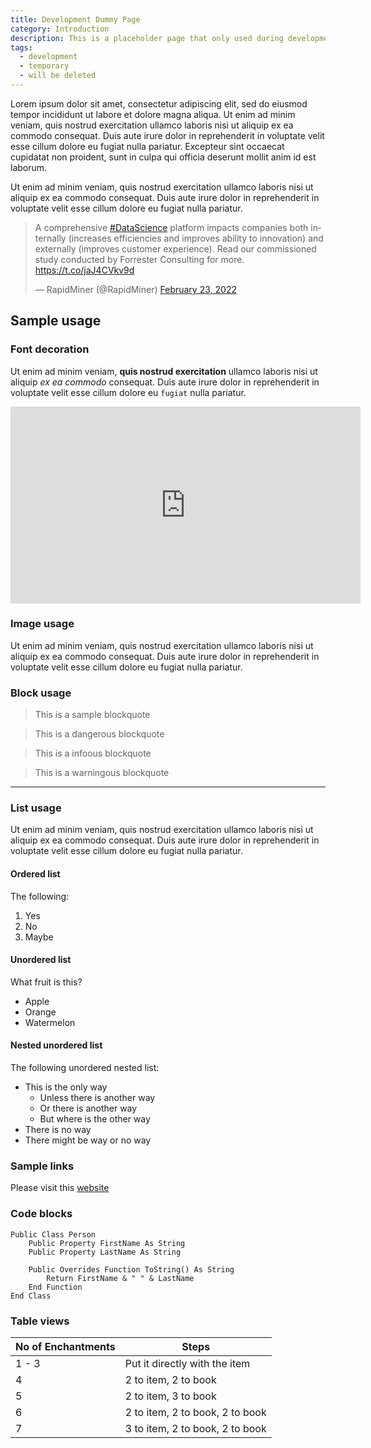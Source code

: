 ```yaml
---
title: Development Dummy Page
category: Introduction
description: This is a placeholder page that only used during development to test out and experiment things quickly. It will be removed when the project is completed.
tags:
  - development
  - temporary
  - will be deleted
---
```


Lorem ipsum dolor sit amet, consectetur adipiscing elit, sed do eiusmod tempor incididunt ut labore et dolore magna aliqua. Ut enim ad minim veniam, quis nostrud exercitation ullamco laboris nisi ut aliquip ex ea commodo consequat. Duis aute irure dolor in reprehenderit in voluptate velit esse cillum dolore eu fugiat nulla pariatur. Excepteur sint occaecat cupidatat non proident, sunt in culpa qui officia deserunt mollit anim id est laborum.

Ut enim ad minim veniam, quis nostrud exercitation ullamco laboris nisi ut aliquip ex ea commodo consequat. Duis aute irure dolor in reprehenderit in voluptate velit esse cillum dolore eu fugiat nulla pariatur.

<blockquote class="twitter-tweet tw-align-center"><p lang="en" dir="ltr">A comprehensive <a href="https://twitter.com/hashtag/DataScience?src=hash&amp;ref_src=twsrc%5Etfw">#DataScience</a> platform impacts companies both internally (increases efficiencies and improves ability to innovation) and externally (improves customer experience). Read our commissioned study conducted by Forrester Consulting for more. <a href="https://t.co/jaJ4CVkv9d">https://t.co/jaJ4CVkv9d</a></p>&mdash; RapidMiner (@RapidMiner) <a href="https://twitter.com/RapidMiner/status/1496598998748172305?ref_src=twsrc%5Etfw">February 23, 2022</a></blockquote> <script async src="https://platform.twitter.com/widgets.js" charset="utf-8"></script>

## Sample usage

### Font decoration

Ut enim ad minim veniam, **quis nostrud exercitation** ullamco laboris nisi ut aliquip _ex ea commodo_ consequat. Duis aute irure dolor in reprehenderit in voluptate velit esse cillum dolore eu `fugiat` nulla pariatur.

<iframe width="560" height="315" class="mx-auto mb-4" src="https://www.youtube.com/embed/buqmWOVEk1w" title="YouTube video player" frameborder="0" allow="accelerometer; autoplay; clipboard-write; encrypted-media; gyroscope; picture-in-picture" allowfullscreen></iframe>

### Image usage

<v-img folder="test" image="NFT.png"></v-img>

Ut enim ad minim veniam, quis nostrud exercitation ullamco laboris nisi ut aliquip ex ea commodo consequat. Duis aute irure dolor in reprehenderit in voluptate velit esse cillum dolore eu fugiat nulla pariatur.

### Block usage

> This is a sample blockquote

<blockquote class="danger">This is a dangerous blockquote</blockquote>
<blockquote class="info">This is a infoous blockquote</blockquote>
<blockquote class="warning">This is a warningous blockquote</blockquote>

---

### List usage

Ut enim ad minim veniam, quis nostrud exercitation ullamco laboris nisi ut aliquip ex ea commodo consequat. Duis aute irure dolor in reprehenderit in voluptate velit esse cillum dolore eu fugiat nulla pariatur.

#### Ordered list

The following:

1. Yes
2. No
3. Maybe

#### Unordered list

What fruit is this?

- Apple
- Orange
- Watermelon

#### Nested unordered list

The following unordered nested list:

- This is the only way
  - Unless there is another way
  - Or there is another way
  - But where is the other way
- There is no way
- There might be way or no way

### Sample links

Please visit this [website](https://www.google.com)

### Code blocks

```vb[Main.vb]
Public Class Person
    Public Property FirstName As String
    Public Property LastName As String

    Public Overrides Function ToString() As String
        Return FirstName & " " & LastName
    End Function
End Class
```

### Table views

| No of Enchantments | Steps                           |
| ------------------ | ------------------------------- |
| 1 - 3              | Put it directly with the item   |
| 4                  | 2 to item, 2 to book            |
| 5                  | 2 to item, 3 to book            |
| 6                  | 2 to item, 2 to book, 2 to book |
| 7                  | 3 to item, 2 to book, 2 to book |

